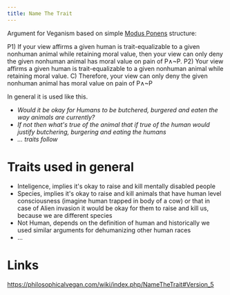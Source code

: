 ```yaml
---
title: Name The Trait
---
```

Argument for Veganism based on simple [Modus Ponens](None) structure:

P1) If your view affirms a given human is trait-equalizable to a given nonhuman animal while retaining moral value, then your view can only deny the given
nonhuman animal has moral value on pain of P∧~P.
P2) Your view affirms a given human is trait-equalizable to a given nonhuman animal while retaining moral value.
C) Therefore, your view can only deny the given nonhuman animal has moral value on pain of P∧~P

In general it is used like this.

- *Would it be okay for Humans to be butchered, burgered and eaten the way animals are currently?*
- *If not then what's true of the animal that if true of the human would justify butchering, burgering and eating the humans*
- *... traits follow*

# Traits used in general

* Inteligence, implies it's okay to raise and kill mentally disabled people
* Species, implies it's okay to raise and kill animals that have human level consciousness (imagine human trapped in body of a cow) or that in case of Alien invasion it would be okay for them to raise and kill us, because we are different species
* Not Human, depends on the definition of human and historically we used similar arguments for dehumanizing other human races
* ...

# Links
https://philosophicalvegan.com/wiki/index.php/NameTheTrait#Version_5